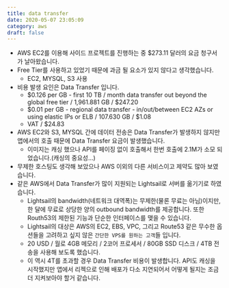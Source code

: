 ```yaml
---
title: data transfer
date: 2020-05-07 23:05:09
category: aws
draft: false
---
```


- AWS EC2를 이용해 사이드 프로젝트를 진행하는 중 \$273.11 달러의 요금 청구서가 날아왔습니다.
- Free Tier를 사용하고 있었기 때문에 과금 될 요소가 있지 않다고 생각했습니다.
  - EC2, MYSQL, S3 사용
- 비용 발생 요인은 Data Transfer 입니다.
  - $0.126 per GB - first 10 TB / month data transfer out beyond the global free tier / 1,961.881 GB / $247.20
  - $0.01 per GB - regional data transfer - in/out/between EC2 AZs or using elastic IPs or ELB / 107.630 GB / $1.08
  - VAT / \$24.83
- AWS EC2와 S3, MYSQL 간에 데이터 전송은 Data Transfer가 발생하지 않지만 앱에서의 호출 때문에 Data Transfer 요금이 발생했습니다.
  - 이미지는 캐싱 했으나 API를 페이징 없이 호출해서 한번 호출에 2.1M가 소모 되었습니다.(캐싱의 중요성...)
- 무제한 호스팅도 생각해 보았으나 AWS 이외의 다른 서비스이고 제약도 많아 보였습니다.
- 같은 AWS에서 Data Transfer가 많이 지원되는 Lightsail로 서버를 옮기기로 하였습니다.
  - Lightsail의 bandwidth(네트워크 대역폭)는 무제한(물론 무료는 아님)이지만, 한 달에 무료로 상당한 양의 outbound bandwidth를 제공합니다. 또한 Routh53의 제한된 기능과 단순한 인터페이스를 맺을 수 있습니다.
  - Lightsail의 대상은 AWS의 EC2, EBS, VPC, 그리고 Route53 같은 무수한 옵션들을 고려하고 싶지 않은 `간단한 VPS를 원하는 고객`들 입니다.
  - 20 USD / 월로 4GB 메모리 / 2코어 프로세서 / 80GB SSD 디스크 / 4TB 전송을 사용해 보도록 했습니다.
  - 이 역시 4T를 초과할 경우 Data Transfer 비용이 발생합니다. API도 캐싱을 시작했지만 앱에서 리젝으로 인해 배포가 다소 지연되어서 어떻게 될지는 조금 더 지켜보아야 할거 같습니다.
